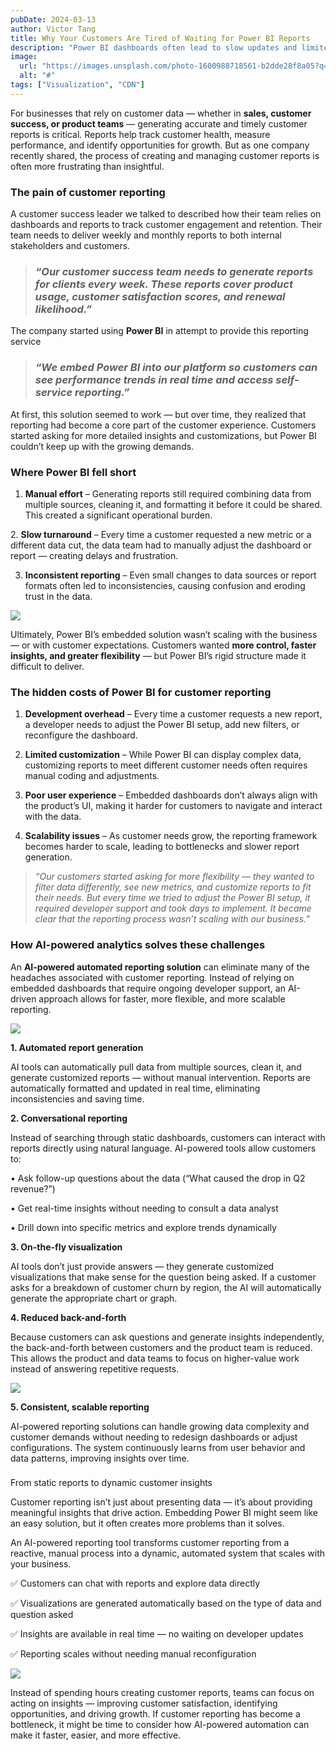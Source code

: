```yaml
---
pubDate: 2024-03-13
author: Victor Tang
title: Why Your Customers Are Tired of Waiting for Power BI Reports
description: "Power BI dashboards often lead to slow updates and limited flexibility. AI-powered reporting allows customers to ask questions, generate custom visuals, and uncover insights instantly — without developer support."
image:
  url: "https://images.unsplash.com/photo-1600988718561-b2dde28f8a05?q=80&w=2835&auto=format&fit=crop&ixlib=rb-4.0.3&ixid=M3wxMjA3fDB8MHxwaG90by1wYWdlfHx8fGVufDB8fHx8fA%3D%3D"
  alt: "#"
tags: ["Visualization", "CDN"]
---
```


For businesses that rely on customer data — whether in **sales, customer success, or product teams** — generating accurate and timely customer reports is critical. Reports help track customer health, measure performance, and identify opportunities for growth. But as one company recently shared, the process of creating and managing customer reports is often more frustrating than insightful.

### The pain of customer reporting

A customer success leader we talked to described how their team relies on dashboards and reports to track customer engagement and retention. Their team needs to deliver weekly and monthly reports to both internal stakeholders and customers.

> ### _“Our customer success team needs to generate reports for clients every week. These reports cover product usage, customer satisfaction scores, and renewal likelihood.”_

The company started using **Power BI** in attempt to provide this reporting service

> ### _“We embed Power BI into our platform so customers can see performance trends in real time and access self-service reporting.”_

At first, this solution seemed to work — but over time, they realized that reporting had become a core part of the customer experience. Customers started asking for more detailed insights and customizations, but Power BI couldn’t keep up with the growing demands.

### Where Power BI fell short

1. **Manual effort** – Generating reports still required combining data from multiple sources, cleaning it, and formatting it before it could be shared. This created a significant operational burden.

2. **Slow turnaround** – Every time a customer requested a new metric or a different data cut, the data team had to manually adjust the dashboard or report — creating delays and frustration.

3. **Inconsistent reporting** – Even small changes to data sources or report formats often led to inconsistencies, causing confusion and eroding trust in the data.

![](https://img.plasmic.app/img-optimizer/v1/img?src=8c9107cd4a8c85c03c868b2a85284d10.jpg&f=webp&q=75)

Ultimately, Power BI’s embedded solution wasn’t scaling with the business — or with customer expectations. Customers wanted **more control, faster insights, and greater flexibility** — but Power BI’s rigid structure made it difficult to deliver.

### The hidden costs of Power BI for customer reporting

1. **Development overhead** – Every time a customer requests a new report, a developer needs to adjust the Power BI setup, add new filters, or reconfigure the dashboard.

2. **Limited customization** – While Power BI can display complex data, customizing reports to meet different customer needs often requires manual coding and adjustments.

3. **Poor user experience** – Embedded dashboards don’t always align with the product’s UI, making it harder for customers to navigate and interact with the data.

4. **Scalability issues** – As customer needs grow, the reporting framework becomes harder to scale, leading to bottlenecks and slower report generation.

> _“Our customers started asking for more flexibility — they wanted to filter data differently, see new metrics, and customize reports to fit their needs. But every time we tried to adjust the Power BI setup, it required developer support and took days to implement. It became clear that the reporting process wasn’t scaling with our business.”_

### How AI-powered analytics solves these challenges

  
An **AI-powered automated reporting solution** can eliminate many of the headaches associated with customer reporting. Instead of relying on embedded dashboards that require ongoing developer support, an AI-driven approach allows for faster, more flexible, and more scalable reporting.

![](https://img.plasmic.app/img-optimizer/v1/img?src=26de77639e1cfb544264ac0d836bd0eb.png&f=webp&q=75)

  
**1. Automated report generation**

AI tools can automatically pull data from multiple sources, clean it, and generate customized reports — without manual intervention. Reports are automatically formatted and updated in real time, eliminating inconsistencies and saving time.

  
**2. Conversational reporting**

Instead of searching through static dashboards, customers can interact with reports directly using natural language. AI-powered tools allow customers to:

• Ask follow-up questions about the data (“What caused the drop in Q2 revenue?”)

• Get real-time insights without needing to consult a data analyst

• Drill down into specific metrics and explore trends dynamically

  
**3. On-the-fly visualization**

AI tools don’t just provide answers — they generate customized visualizations that make sense for the question being asked. If a customer asks for a breakdown of customer churn by region, the AI will automatically generate the appropriate chart or graph.

  
**4. Reduced back-and-forth**

Because customers can ask questions and generate insights independently, the back-and-forth between customers and the product team is reduced. This allows the product and data teams to focus on higher-value work instead of answering repetitive requests.

![](https://img.plasmic.app/img-optimizer/v1/img?src=ec454f73f16674940356bb50e533d453.png&f=webp&q=75)

**5. Consistent, scalable reporting**

AI-powered reporting solutions can handle growing data complexity and customer demands without needing to redesign dashboards or adjust configurations. The system continuously learns from user behavior and data patterns, improving insights over time.

###   
From static reports to dynamic customer insights

Customer reporting isn’t just about presenting data — it’s about providing meaningful insights that drive action. Embedding Power BI might seem like an easy solution, but it often creates more problems than it solves.

An AI-powered reporting tool transforms customer reporting from a reactive, manual process into a dynamic, automated system that scales with your business.  

✅ Customers can chat with reports and explore data directly

✅ Visualizations are generated automatically based on the type of data and question asked

✅ Insights are available in real time — no waiting on developer updates

✅ Reporting scales without needing manual reconfiguration

![](https://img.plasmic.app/img-optimizer/v1/img?src=dd9763e94c37273a3760b86cd18915a6.png&f=webp&q=75)

  
Instead of spending hours creating customer reports, teams can focus on acting on insights — improving customer satisfaction, identifying opportunities, and driving growth. If customer reporting has become a bottleneck, it might be time to consider how AI-powered automation can make it faster, easier, and more effective.